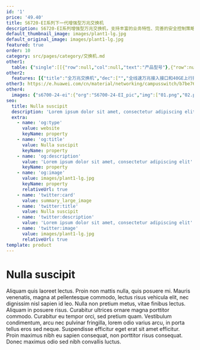 ```yaml
---
id: '1'
price: '49.40'
title: S6720-EI系列下一代增强型万兆交换机
description: S6720-EI系列增强型万兆交换机，支持丰富的业务特性、完善的安全控制策略、丰富的QoS等特性，可用于数据中心，服务器接入及园区网核心。
default_thumbnail_image: images/plant1-lg.jpg
default_original_image: images/plant1-lg.jpg
featured: true
order: 10
category: src/pages/category/交换机.md
other1: 
  table: {"single":[[{"row":null,"col":null,"text":"产品型号"},{"row":null,"col":null,"text":"S6720-30C-EI-24S-AC\nS6720-30C-EI-24S-DC"},{"row":null,"col":null,"text":"S6720-54C-EI-48S-AC\nS6720-54C-EI-48S-DC"},{"row":null,"col":null,"text":"S6720S-26Q-EI-24S-AC\n"}],[{"row":null,"col":null,"text":"交换容量"},{"row":null,"col":null,"text":"2.56 Tbps/23.04Tbps"},{"row":null,"col":null,"text":"2.56 Tbps/23.04Tbps"},{"row":null,"col":null,"text":"2.56 Tbps/23.04Tbps"}],[{"row":null,"col":null,"text":"包转发率"},{"row":null,"col":null,"text":"720 Mpps"},{"row":null,"col":null,"text":"1080 Mpps"},{"row":null,"col":null,"text":"480 Mpps"}],[{"row":null,"col":null,"text":"固定端口"},{"row":null,"col":null,"text":"24×10GE SFP+端口， 2×40GE QSFP+端口"},{"row":null,"col":null,"text":"48×10GE SFP+端口， 2×40GE QSFP+端口"},{"row":null,"col":null,"text":"24×10GE SFP+端口， 2×40GE QSFP+端口"}],[{"row":null,"col":null,"text":"扩展插槽"},{"row":null,"col":null,"text":"1个扩展插槽"},{"row":null,"col":null,"text":"1个扩展插槽"},{"row":null,"col":null,"text":"不支持"}],[{"row":null,"col":null,"text":"MAC特性"},{"row":null,"col":"3","text":"288K\n支持MAC地址自动学习和老化\n支持静态、动态、黑洞MAC表项\n支持源MAC地址过滤"}],[{"row":null,"col":null,"text":"VLAN特性"},{"row":null,"col":"3","text":"支持4K个VLAN\n支持Guest VLAN、Voice VLAN\n支持基于MAC/协议/IP子网/策略/端口的VLAN\n支持1:1和N:1 VLAN交换功能\n支持基本、灵活QinQ功能"}],[{"row":null,"col":null,"text":"IP路由"},{"row":null,"col":"3","text":"静态路由、RIP V1/2、ECMP、支持URPF、OSPF、IS-IS、BGP\n支持VRRP\n支持策略路由\n支持路由策略"}],[{"row":null,"col":null,"text":"互通性"},{"row":null,"col":"3","text":"VBST基于VLAN生成树协议（和PVST/PVST+/RPVST 互通）\nLNP 链路类型协商协议（和DTP相似功能）\nVCMP VLAN集中管理协议（和VTP相似功能）\n\n详细的互联互通认证与报告，请访问这里。"}]]}
other2:
  features: [{"title":"全万兆交换机","dec":["","全线速万兆接入接口和40GE上行接口，最高可扩展至6个40G上行端口",""]},{"title":"智能堆叠","dec":["","S6720-EI支持iStack堆叠，双向可达480G堆叠带宽，支持免配置堆叠",""]},{"title":"SVF极简网络运维","dec":["","SVF超级虚拟交换网功能将园区“核心/汇聚+接入交换机+AP”的网络架构，虚拟化为一台网元，极简网络运维",""]}]
other3: https://e.huawei.com/cn/material/networking/campusswitch/b7be76ba4f3045cdb8192dcc1c378630
other4:
  images: {"s6700-24-ei":{"org":"S6700-24-EI_pic","img":["01.png","02.png","03.png","04.png","08.png"]}}
seo:
  title: Nulla suscipit
  description: 'Lorem ipsum dolor sit amet, consectetur adipiscing elit'
  extra:
    - name: 'og:type'
      value: website
      keyName: property
    - name: 'og:title'
      value: Nulla suscipit
      keyName: property
    - name: 'og:description'
      value: 'Lorem ipsum dolor sit amet, consectetur adipiscing elit'
      keyName: property
    - name: 'og:image'
      value: images/plant1-lg.jpg
      keyName: property
      relativeUrl: true
    - name: 'twitter:card'
      value: summary_large_image
    - name: 'twitter:title'
      value: Nulla suscipit
    - name: 'twitter:description'
      value: 'Lorem ipsum dolor sit amet, consectetur adipiscing elit'
    - name: 'twitter:image'
      value: images/plant1-lg.jpg
      relativeUrl: true
template: product
---
```


# Nulla suscipit

Aliquam quis laoreet lectus. Proin non mattis nulla, quis posuere mi. Mauris venenatis, magna at pellentesque commodo, lectus risus vehicula elit, nec dignissim nisl sapien id leo. Nulla non pretium metus, vitae finibus lectus. Aliquam in posuere risus. Curabitur ultrices ornare magna porttitor commodo. Curabitur eu tempor orci, sed pretium quam. Vestibulum condimentum, arcu nec pulvinar fringilla, lorem odio varius arcu, in porta tellus eros sed neque. Suspendisse efficitur eget erat sit amet efficitur. Proin maximus nibh eu sapien consequat, non porttitor risus consequat. Donec maximus odio sed nibh convallis luctus.